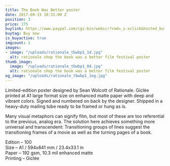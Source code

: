 ```yaml
---
title: The Book Was Better poster
date: 2017-09-15 18:31:00 Z
position: 3
price: 175
buylink: https://www.paypal.com/cgi-bin/webscr?cmd=_s-xclick&hosted_button_id=EJRLS8SYNQD4W
buytag: Buy now
is_buyactive: true
imgcount: 1
images:
- image: "/uploads/rationale_tbwbp1_1d.jpg"
  alt: rationale shop the book was a better film festival poster
thumb_image:
  image: "/uploads/rationale_tbwbp1_0d.jpg"
  alt: rationale shop the book was a better film festival poster
og_image: "/uploads/rationale_tbwbp1_1og.jpg"
---
```


Limited-edition poster designed by Sean Wolcott of Rationale. Giclée printed at A1 large format size on enhanced matte paper with deep and vibrant colors. Signed and numbered on back by the designer. Shipped in a heavy-duty mailing tube ready to be framed or hung as is.

Many visual metaphors can signify film, but most of these are too referential to the previous, analog era. The solution here achieves something more universal and transcendent: Transitioning groups of lines suggest the transitioning frames of a movie as well as the turning pages of a book. 

Edition – 100 <br>
Size – A1 / 594x841 mm / 23.4x33.1 in <br>
Paper – 192 gsm, 10.3 mil enhanced matte <br>
Printing – Giclée
